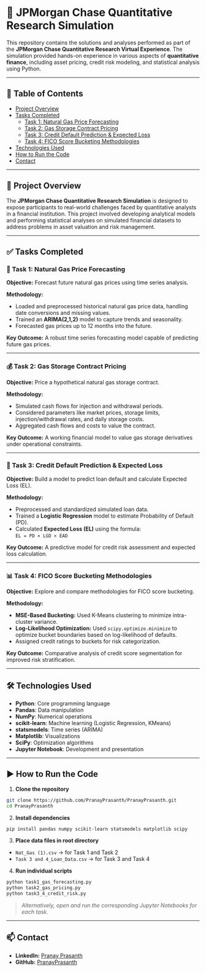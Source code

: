 # 🧮 JPMorgan Chase Quantitative Research Simulation

This repository contains the solutions and analyses performed as part of the **JPMorgan Chase Quantitative Research Virtual Experience**. The simulation provided hands-on experience in various aspects of **quantitative finance**, including asset pricing, credit risk modeling, and statistical analysis using Python.

---

## 📑 Table of Contents

- [Project Overview](#project-overview)  
- [Tasks Completed](#tasks-completed)  
  - [Task 1: Natural Gas Price Forecasting](#task-1-natural-gas-price-forecasting)  
  - [Task 2: Gas Storage Contract Pricing](#task-2-gas-storage-contract-pricing)  
  - [Task 3: Credit Default Prediction & Expected Loss](#task-3-credit-default-prediction--expected-loss)  
  - [Task 4: FICO Score Bucketing Methodologies](#task-4-fico-score-bucketing-methodologies)  
- [Technologies Used](#technologies-used)  
- [How to Run the Code](#how-to-run-the-code)  
- [Contact](#contact)  

---

## 📘 Project Overview

The **JPMorgan Chase Quantitative Research Simulation** is designed to expose participants to real-world challenges faced by quantitative analysts in a financial institution. This project involved developing analytical models and performing statistical analyses on simulated financial datasets to address problems in asset valuation and risk management.

---

## ✅ Tasks Completed

### 🧾 Task 1: Natural Gas Price Forecasting

**Objective:** Forecast future natural gas prices using time series analysis.

**Methodology:**
- Loaded and preprocessed historical natural gas price data, handling date conversions and missing values.
- Trained an **ARIMA(2,1,2)** model to capture trends and seasonality.
- Forecasted gas prices up to 12 months into the future.

**Key Outcome:** A robust time series forecasting model capable of predicting future gas prices.

---

### 💰 Task 2: Gas Storage Contract Pricing

**Objective:** Price a hypothetical natural gas storage contract.

**Methodology:**
- Simulated cash flows for injection and withdrawal periods.
- Considered parameters like market prices, storage limits, injection/withdrawal rates, and daily storage costs.
- Aggregated cash flows and costs to value the contract.

**Key Outcome:** A working financial model to value gas storage derivatives under operational constraints.

---

### 🏦 Task 3: Credit Default Prediction & Expected Loss

**Objective:** Build a model to predict loan default and calculate Expected Loss (EL).

**Methodology:**
- Preprocessed and standardized simulated loan data.
- Trained a **Logistic Regression** model to estimate Probability of Default (PD).
- Calculated **Expected Loss (EL)** using the formula:  
  `EL = PD × LGD × EAD`

**Key Outcome:** A predictive model for credit risk assessment and expected loss calculation.

---

### 📊 Task 4: FICO Score Bucketing Methodologies

**Objective:** Explore and compare methodologies for FICO score bucketing.

**Methodology:**
- **MSE-Based Bucketing:** Used K-Means clustering to minimize intra-cluster variance.
- **Log-Likelihood Optimization:** Used `scipy.optimize.minimize` to optimize bucket boundaries based on log-likelihood of defaults.
- Assigned credit ratings to buckets for risk categorization.

**Key Outcome:** Comparative analysis of credit score segmentation for improved risk stratification.

---

## 🛠️ Technologies Used

- **Python**: Core programming language
- **Pandas**: Data manipulation
- **NumPy**: Numerical operations
- **scikit-learn**: Machine learning (Logistic Regression, KMeans)
- **statsmodels**: Time series (ARIMA)
- **Matplotlib**: Visualizations
- **SciPy**: Optimization algorithms
- **Jupyter Notebook**: Development and presentation

---

## ▶️ How to Run the Code

1. **Clone the repository**  
```bash
git clone https://github.com/PranayPrasanth/PranayPrasanth.git
cd PranayPrasanth
```

2. **Install dependencies**  
```bash
pip install pandas numpy scikit-learn statsmodels matplotlib scipy
```

3. **Place data files in root directory**  
- `Nat_Gas (1).csv` → for Task 1 and Task 2  
- `Task 3 and 4_Loan_Data.csv` → for Task 3 and Task 4  

4. **Run individual scripts**  
```bash
python task1_gas_forecasting.py
python task2_gas_pricing.py
python task3_4_credit_risk.py
```

> *Alternatively, open and run the corresponding Jupyter Notebooks for each task.*

---

## 📫 Contact

- **LinkedIn:** [Pranay Prasanth](https://www.linkedin.com/in/pranayprasanth/)  
- **GitHub:** [PranayPrasanth](https://github.com/PranayPrasanth)  

